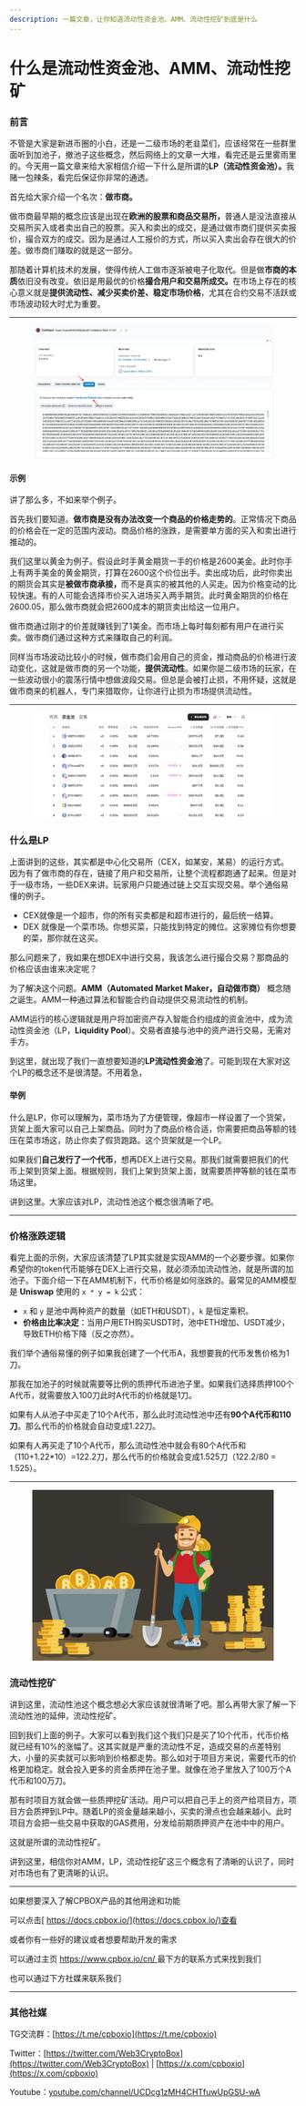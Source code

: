 ```yaml
---
description: 一篇文章，让你知道流动性资金池、AMM、流动性挖矿到底是什么
---
```


# 什么是流动性资金池、AMM、流动性挖矿

### 前言

不管是大家是新进币圈的小白，还是一二级市场的老韭菜们，应该经常在一些群里面听到加池子，撤池子这些概念，然后网络上的文章一大堆，看完还是云里雾雨里的。今天用一篇文章来给大家相信介绍一下什么是所谓的**LP（流动性资金池）。**&#x6211;赌一包辣条，看完后保证你非常的通透。

首先给大家介绍一个名次：**做市商。**

做市商最早期的概念应该是出现在**欧洲的股票和商品交易所，**&#x666E;通人是没法直接从交易所买入或者卖出自己的股票。买入和卖出的成交，是通过做市商们提供买卖报价，撮合双方的成交。因为是通过人工报价的方式，所以买入卖出会存在很大的价差。做市商们赚取的就是这一部分。

那随着计算机技术的发展，使得传统人工做市逐渐被电子化取代。但是做**市商的本质**依旧没有改变。依旧是用最优的价格**撮合用户和交易所成交。**&#x5728;市场上存在的核心意义就是**提供流动性、减少买卖价差、稳定市场价格**，尤其在合约交易不活跃或市场波动较大时尤为重要。

***

<figure><img src="../../../.gitbook/assets/image (1) (1) (1) (1).png" alt=""><figcaption></figcaption></figure>

#### 示例

讲了那么多，不如来举个例子。

首先我们要知道。**做市商是没有办法改变一个商品的价格走势的**。正常情况下商品的价格会在一定的范围内波动。商品价格的涨跌，是需要单方面的买入和卖出进行推动的。

我们这里以黄金为例子。假设此时手黄金期货一手的价格是2600美金。此时你手上有两手美金的黄金期货，打算在2600这个价位出手。卖出成功后，此时你卖出的期货会其实是**被做市商承接，**&#x800C;不是真实的被其他的人买走。因为价格变动的比较快速。有的人可能会选择市价买入进场买入两手期货。此时黄金期货的价格在2600.05，那么做市商就会把2600成本的期货卖出给这一位用户。

做市商通过刚才的价差就赚钱到了1美金。而市场上每时每刻都有用户在进行买卖。做市商们通过这种方式来赚取自己的利润。

同样当市场波动比较小的时候，做市商们会用自己的资金，推动商品的价格进行波动变化，这就是做市商的另一个功能，**提供流动性**。如果你是二级市场的玩家，在一些波动很小的震荡行情中想做波段交易。但总是会被打止损，不用怀疑，这就是做市商来的机器人，专门来猎取你，让你进行止损为市场提供流动性。

***

<figure><img src="../../../.gitbook/assets/dexlp.png" alt=""><figcaption></figcaption></figure>

### 什么是LP

上面讲到的这些，其实都是中心化交易所（CEX，如某安，某易）的运行方式。因为有了做市商的存在，链接了用户和交易所，让整个流程都跑通了起来。但是对于一级市场，一些DEX来讲。玩家用户只能通过链上交互实现交易。举个通俗易懂的例子。

* CEX就像是一个超市，你的所有买卖都是和超市进行的，最后统一结算。
* DEX 就像是一个菜市场。你想买菜，只能找到特定的摊位。这家摊位有你想要的菜，那你就在这买。

那么问题来了，我如果在想DEX中进行交易，我该怎么进行撮合交易？那商品的价格应该由谁来决定呢？

为了解决这个问题。**AMM（Automated Market Maker，自动做市商）** 概念随之诞生。AMM一种通过算法和智能合约自动提供交易流动性的机制。

AMM运行的核心逻辑就是用户将加密资产存入智能合约组成的资金池中，成为流动性资金池（LP，**Liquidity Pool**）。交易者直接与池中的资产进行交易，无需对手方。

到这里，就出现了我们一直想要知道的**LP流动性资金池**了。可能到现在大家对这个LP的概念还不是很清楚。不用着急，

#### 举例

什么是LP，你可以理解为，菜市场为了方便管理，像超市一样设置了一个货架，货架上面大家可以自己上架商品。同时为了商品价格合适，你需要把商品等额的钱压在菜市场这，防止你卖了假货跑路。这个货架就是一个LP。

如果我们**自己发行了一个代币**，想再DEX上进行交易。那我们就需要把我们的代币上架到货架上面。根据规则，我们上架到货架上面，就需要质押等额的钱在菜市场这里。

讲到这里。大家应该对LP，流动性池这个概念很清晰了吧。

***

### 价格涨跌逻辑

看完上面的示例，大家应该清楚了LP其实就是实现AMM的一个必要步骤。如果你希望你的token代币能够在DEX上进行交易，就必须添加流动性池，就是所谓的加池子。下面介绍一下在AMM机制下，代币价格是如何涨跌的。最常见的AMM模型是 **Uniswap** 使用的 `x * y = k` 公式：

* `x` 和 `y` 是池中两种资产的数量（如ETH和USDT），`k` 是恒定乘积。
* **价格由比率决定**：当用户用ETH购买USDT时，池中ETH增加、USDT减少，导致ETH价格下降（反之亦然）。

我们举个通俗易懂的例子如果我创建了一个代币A，我想要我的代币发售价格为1刀。

那我在加池子的时候就需要等比例的质押代币进池子里。如果我们选择质押100个A代币，就需要放入100刀此时A代币的价格就是1刀。

如果有人从池子中买走了10个A代币，那么此时流动性池中还有**90个A代币和110刀**。那么代币的价格就会自动变成1.22刀。

如果有人再买走了10个A代币，那么流动性池中就会有80个A代币和（110+1.22\*10）=122.2刀，那么代币的价格就会变成1.525刀（122.2/80 = 1.525）。

***

<figure><img src="../../../.gitbook/assets/e4907472-be69-4f9d-afcd-19e122d3e287.png" alt=""><figcaption></figcaption></figure>

### 流动性挖矿

讲到这里，流动性池这个概念想必大家应该就很清晰了吧。那么再带大家了解一下流动性池的延伸，流动性挖矿。

回到我们上面的例子。大家可以看到我们这个我们只是买了10个代币，代币价格就已经有10%的涨幅了。这其实就是严重的流动性不足，造成交易的点差特别大，小量的买卖就可以影响到价格都走势。那么如对于项目方来说，需要代币的价格更加稳定。就会投入更多的资金质押在池子里。就像在池子里放入了100万个A代币和100万刀。

那有时项目方就会做一些质押挖矿活动。用户可以把自己手上的资产给项目方，项目方会质押到LP中。随着LP的资金量越来越小，买卖的滑点也会越来越小。此时项目方会把一些交易中获取的GAS费用，分发给前期质押资产在池中中的用户。

这就是所谓的流动性挖矿。

讲到这里，相信你对AMM，LP，流动性挖矿这三个概念有了清晰的认识了，同时对市场也有了更清晰的认识。

***

如果想要深入了解CPBOX产品的其他用途和功能

可以点击[ https://docs.cpbox.io/](https://docs.cpbox.io/)查看

或者你有一些好的建议或者想要帮助开发的需求

可以通过主页 [https://www.cpbox.io/cn/ ](https://www.cpbox.io/cn/)最下方的联系方式来找到我们

也可以通过下方社媒来联系我们

***

### 其他社媒

TG交流群：[https://t.me/cpboxio](https://t.me/cpboxio)

Twitter：[https://twitter.com/Web3CryptoBox](https://twitter.com/Web3CryptoBox) | [https://x.com/cpboxio](https://x.com/cpboxio)

Youtube：[youtube.com/channel/UCDcg1zMH4CHTfuwUpGSU-wA](../../../en/solana-gong-ju/solana-yi-jian-fa-bi.md)
